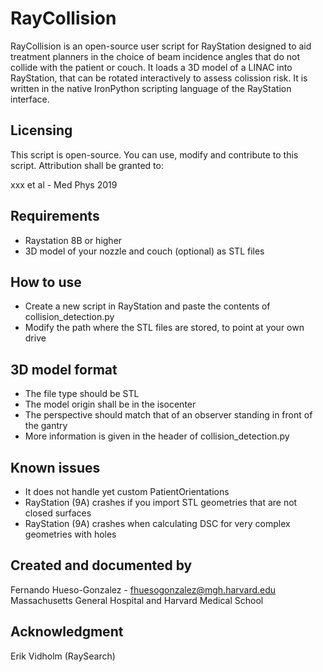 # RayCollision

RayCollision is an open-source user script for RayStation designed to aid treatment planners in the choice of beam incidence angles that do not collide with the patient or couch.
It loads a 3D model of a LINAC into RayStation, that can be rotated interactively to assess colission risk.
It is written in the native IronPython scripting language of the RayStation interface.

Licensing
---------

This script is open-source.
You can use, modify and contribute to this script. Attribution shall be granted to:

xxx et al - Med Phys 2019


Requirements
------------

- Raystation 8B or higher
- 3D model of your nozzle and couch (optional) as STL files


How to use
----------

- Create a new script in RayStation and paste the contents of collision_detection.py
- Modify the path where the STL files are stored, to point at your own drive


3D model format
---------------

- The file type should be STL
- The model origin shall be in the isocenter
- The perspective should match that of an observer standing in front of the gantry
- More information is given in the header of collision_detection.py

Known issues
------------

- It does not handle yet custom PatientOrientations
- RayStation (9A) crashes if you import STL geometries that are not closed surfaces
- RayStation (9A) crashes when calculating DSC for very complex geometries with holes


Created and documented by
-------------------------

Fernando Hueso-Gonzalez - fhuesogonzalez@mgh.harvard.edu
Massachusetts General Hospital and Harvard Medical School

Acknowledgment
--------------

Erik Vidholm (RaySearch)
